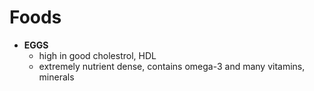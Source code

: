 # Foods

- **EGGS**
    - high in good cholestrol, HDL
    - extremely nutrient dense, contains omega-3 and many vitamins, minerals